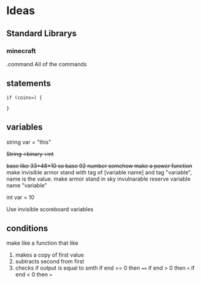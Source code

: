# Ideas
## Standard Librarys
### minecraft
.command
All of the commands
## statements
```
if (coins=) {
    
}
```
## variables
string var = "this"

~~String->binary->int~~

~~base like 33+48+10 so base 92 number
somehow make a power function~~
make invisible armor stand with tag of [variable name] and tag "variable", name is the value.
make armor stand in sky invulnarable
reserve variable name "variable"

int var = 10

Use invisible scoreboard variables

## conditions

make like a function that like
1. makes a copy of first value
2. subtracts second from first
3. checks if output is equal to smth
if end == 0 then `==`
if end > 0 then `<`
if end < 0 then `>`


